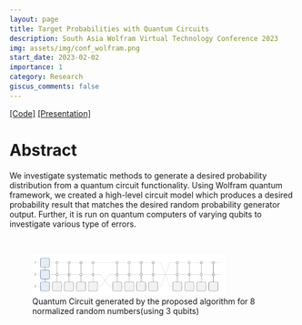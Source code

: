 ```yaml
---
layout: page
title: Target Probabilities with Quantum Circuits
description: South Asia Wolfram Virtual Technology Conference 2023
img: assets/img/conf_wolfram.png
start_date: 2023-02-02
importance: 1
category: Research
giscus_comments: false
---
```


[[Code]](https://community.wolfram.com/groups/-/m/t/2913983) [[Presentation]](https://www.bigmarker.com/wolfram-u/south-asia-conference-2023?bmid=3f8fc05963c1&amp;source_from=invitation) 

# Abstract

We investigate systematic methods to generate a desired probability distribution from a quantum
circuit functionality. Using Wolfram quantum framework, we created a high-level circuit model which produces a desired probability result that matches the desired random probability generator output. Further, it is run on quantum computers of varying qubits to investigate various type of errors.

<br>

<figure>
  <img src="/assets/img/Pub2.png" alt="Trulli" style="width:80%">
  <figcaption>Quantum Circuit generated by the proposed algorithm for 8 normalized random numbers(using 3 qubits)</figcaption>
</figure>
